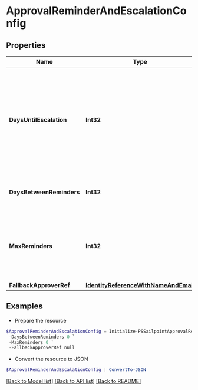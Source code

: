 # ApprovalReminderAndEscalationConfig
## Properties

Name | Type | Description | Notes
------------ | ------------- | ------------- | -------------
**DaysUntilEscalation** | **Int32** | Number of days to wait before the first reminder. If no reminders are configured, then this is the number of days to wait before escalation. | [optional] 
**DaysBetweenReminders** | **Int32** | Number of days to wait between reminder notifications. | [optional] 
**MaxReminders** | **Int32** | Maximum number of reminder notification to send to the reviewer before approval escalation. | [optional] 
**FallbackApproverRef** | [**IdentityReferenceWithNameAndEmail**](IdentityReferenceWithNameAndEmail.md) |  | [optional] 

## Examples

- Prepare the resource
```powershell
$ApprovalReminderAndEscalationConfig = Initialize-PSSailpointApprovalReminderAndEscalationConfig  -DaysUntilEscalation 0 `
 -DaysBetweenReminders 0 `
 -MaxReminders 0 `
 -FallbackApproverRef null
```

- Convert the resource to JSON
```powershell
$ApprovalReminderAndEscalationConfig | ConvertTo-JSON
```

[[Back to Model list]](../README.md#documentation-for-models) [[Back to API list]](../README.md#documentation-for-api-endpoints) [[Back to README]](../README.md)

